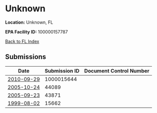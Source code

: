 # Unknown

**Location:** Unknown, FL

**EPA Facility ID:** 100000157787

[Back to FL Index](../../index.md)

## Submissions

| Date | Submission ID | Document Control Number |
|------|--------------|-------------------------|
| [2010-09-29](submissions/1000015644.md) | 1000015644 |  |
| [2005-10-24](submissions/44089.md) | 44089 |  |
| [2005-09-23](submissions/43871.md) | 43871 |  |
| [1999-08-02](submissions/15662.md) | 15662 |  |
